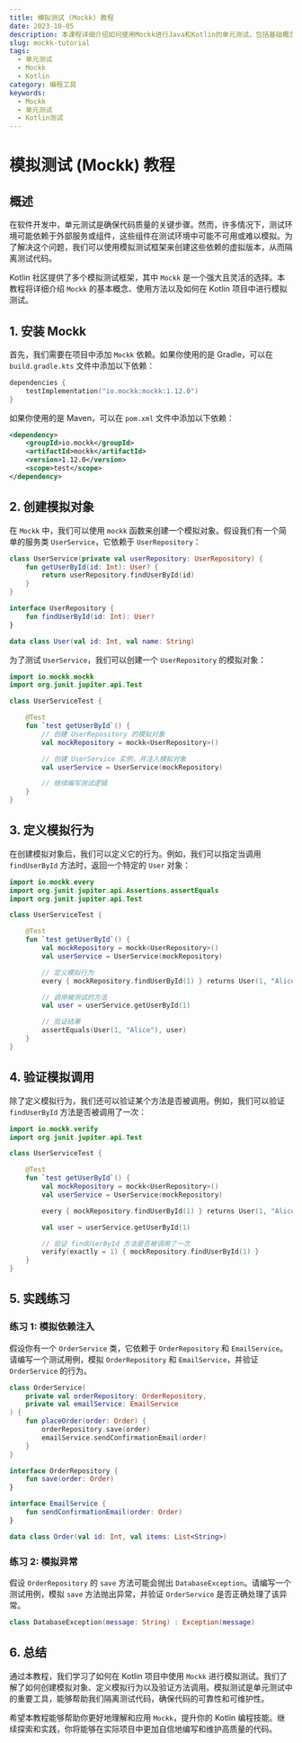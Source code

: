 ```yaml
---
title: 模拟测试 (Mockk) 教程
date: 2023-10-05
description: 本课程详细介绍如何使用Mockk进行Java和Kotlin的单元测试，包括基础概念、常用API和高级技巧。
slug: mockk-tutorial
tags:
  - 单元测试
  - Mockk
  - Kotlin
category: 编程工具
keywords:
  - Mockk
  - 单元测试
  - Kotlin测试
---
```


# 模拟测试 (Mockk) 教程

## 概述

在软件开发中，单元测试是确保代码质量的关键步骤。然而，许多情况下，测试环境可能依赖于外部服务或组件，这些组件在测试环境中可能不可用或难以模拟。为了解决这个问题，我们可以使用模拟测试框架来创建这些依赖的虚拟版本，从而隔离测试代码。

Kotlin 社区提供了多个模拟测试框架，其中 `Mockk` 是一个强大且灵活的选择。本教程将详细介绍 `Mockk` 的基本概念、使用方法以及如何在 Kotlin 项目中进行模拟测试。

## 1. 安装 Mockk

首先，我们需要在项目中添加 `Mockk` 依赖。如果你使用的是 Gradle，可以在 `build.gradle.kts` 文件中添加以下依赖：

```kotlin
dependencies {
    testImplementation("io.mockk:mockk:1.12.0")
}
```

如果你使用的是 Maven，可以在 `pom.xml` 文件中添加以下依赖：

```xml
<dependency>
    <groupId>io.mockk</groupId>
    <artifactId>mockk</artifactId>
    <version>1.12.0</version>
    <scope>test</scope>
</dependency>
```

## 2. 创建模拟对象

在 `Mockk` 中，我们可以使用 `mockk` 函数来创建一个模拟对象。假设我们有一个简单的服务类 `UserService`，它依赖于 `UserRepository`：

```kotlin
class UserService(private val userRepository: UserRepository) {
    fun getUserById(id: Int): User? {
        return userRepository.findUserById(id)
    }
}

interface UserRepository {
    fun findUserById(id: Int): User?
}

data class User(val id: Int, val name: String)
```

为了测试 `UserService`，我们可以创建一个 `UserRepository` 的模拟对象：

```kotlin
import io.mockk.mockk
import org.junit.jupiter.api.Test

class UserServiceTest {

    @Test
    fun `test getUserById`() {
        // 创建 UserRepository 的模拟对象
        val mockRepository = mockk<UserRepository>()

        // 创建 UserService 实例，并注入模拟对象
        val userService = UserService(mockRepository)

        // 继续编写测试逻辑
    }
}
```

## 3. 定义模拟行为

在创建模拟对象后，我们可以定义它的行为。例如，我们可以指定当调用 `findUserById` 方法时，返回一个特定的 `User` 对象：

```kotlin
import io.mockk.every
import org.junit.jupiter.api.Assertions.assertEquals
import org.junit.jupiter.api.Test

class UserServiceTest {

    @Test
    fun `test getUserById`() {
        val mockRepository = mockk<UserRepository>()
        val userService = UserService(mockRepository)

        // 定义模拟行为
        every { mockRepository.findUserById(1) } returns User(1, "Alice")

        // 调用被测试的方法
        val user = userService.getUserById(1)

        // 验证结果
        assertEquals(User(1, "Alice"), user)
    }
}
```

## 4. 验证模拟调用

除了定义模拟行为，我们还可以验证某个方法是否被调用。例如，我们可以验证 `findUserById` 方法是否被调用了一次：

```kotlin
import io.mockk.verify
import org.junit.jupiter.api.Test

class UserServiceTest {

    @Test
    fun `test getUserById`() {
        val mockRepository = mockk<UserRepository>()
        val userService = UserService(mockRepository)

        every { mockRepository.findUserById(1) } returns User(1, "Alice")

        val user = userService.getUserById(1)

        // 验证 findUserById 方法是否被调用了一次
        verify(exactly = 1) { mockRepository.findUserById(1) }
    }
}
```

## 5. 实践练习

### 练习 1: 模拟依赖注入

假设你有一个 `OrderService` 类，它依赖于 `OrderRepository` 和 `EmailService`。请编写一个测试用例，模拟 `OrderRepository` 和 `EmailService`，并验证 `OrderService` 的行为。

```kotlin
class OrderService(
    private val orderRepository: OrderRepository,
    private val emailService: EmailService
) {
    fun placeOrder(order: Order) {
        orderRepository.save(order)
        emailService.sendConfirmationEmail(order)
    }
}

interface OrderRepository {
    fun save(order: Order)
}

interface EmailService {
    fun sendConfirmationEmail(order: Order)
}

data class Order(val id: Int, val items: List<String>)
```

### 练习 2: 模拟异常

假设 `OrderRepository` 的 `save` 方法可能会抛出 `DatabaseException`。请编写一个测试用例，模拟 `save` 方法抛出异常，并验证 `OrderService` 是否正确处理了该异常。

```kotlin
class DatabaseException(message: String) : Exception(message)
```

## 6. 总结

通过本教程，我们学习了如何在 Kotlin 项目中使用 `Mockk` 进行模拟测试。我们了解了如何创建模拟对象、定义模拟行为以及验证方法调用。模拟测试是单元测试中的重要工具，能够帮助我们隔离测试代码，确保代码的可靠性和可维护性。

希望本教程能够帮助你更好地理解和应用 `Mockk`，提升你的 Kotlin 编程技能。继续探索和实践，你将能够在实际项目中更加自信地编写和维护高质量的代码。